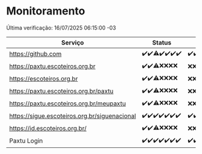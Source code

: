 # Monitoramento

Última verificação: 16/07/2025 06:15:00 -03

|Serviço|Status|Últimas 24h|
|---|---|---|
|https://github.com|<span title="2025-07-09: OK=23">✔️</span><span title="2025-07-10: OK=23">✔️</span><span title="2025-07-11: OK=22, Falhas=1">⚠️</span><span title="2025-07-12: OK=23">✔️</span><span title="2025-07-13: OK=23">✔️</span><span title="2025-07-14: OK=23">✔️</span><span title="2025-07-15: OK=8">✔️</span>|<span title="15/07/2025 06:19:00 -03 : 200">✔️</span><span title="15/07/2025 07:11:00 -03 : 200">✔️</span><span title="15/07/2025 08:09:00 -03 : 200">✔️</span><span title="15/07/2025 09:19:00 -03 : 200">✔️</span><span title="15/07/2025 10:29:00 -03 : 200">✔️</span><span title="15/07/2025 11:11:00 -03 : 200">✔️</span><span title="15/07/2025 12:09:00 -03 : 200">✔️</span><span title="15/07/2025 13:12:00 -03 : 200">✔️</span><span title="15/07/2025 14:09:00 -03 : 200">✔️</span><span title="15/07/2025 15:14:00 -03 : 200">✔️</span><span title="15/07/2025 16:10:00 -03 : 200">✔️</span><span title="15/07/2025 17:11:00 -03 : 200">✔️</span><span title="15/07/2025 18:07:00 -03 : 200">✔️</span><span title="15/07/2025 19:10:00 -03 : 200">✔️</span><span title="15/07/2025 20:09:00 -03 : 200">✔️</span><span title="15/07/2025 21:52:00 -03 : 200">✔️</span><span title="15/07/2025 23:49:00 -03 : 200">✔️</span><span title="16/07/2025 00:52:00 -03 : 200">✔️</span><span title="16/07/2025 01:29:00 -03 : 200">✔️</span><span title="16/07/2025 02:16:00 -03 : 200">✔️</span><span title="16/07/2025 03:15:00 -03 : 200">✔️</span><span title="16/07/2025 04:13:00 -03 : 200">✔️</span><span title="16/07/2025 05:14:00 -03 : 200">✔️</span><span title="16/07/2025 06:15:00 -03 : 200">✔️</span>|
|https://paxtu.escoteiros.org.br|<span title="2025-07-09: OK=23">✔️</span><span title="2025-07-10: OK=23">✔️</span><span title="2025-07-11: OK=17, Falhas=6">⚠️</span><span title="2025-07-12: Falhas=23">❌</span><span title="2025-07-13: Falhas=23">❌</span><span title="2025-07-14: Falhas=23">❌</span><span title="2025-07-15: Falhas=8">❌</span>|<span title="15/07/2025 06:19:00 -03 : 403">❌</span><span title="15/07/2025 07:11:00 -03 : 403">❌</span><span title="15/07/2025 08:09:00 -03 : 403">❌</span><span title="15/07/2025 09:19:00 -03 : 403">❌</span><span title="15/07/2025 10:29:00 -03 : 403">❌</span><span title="15/07/2025 11:11:00 -03 : 403">❌</span><span title="15/07/2025 12:09:00 -03 : 403">❌</span><span title="15/07/2025 13:12:00 -03 : 403">❌</span><span title="15/07/2025 14:09:00 -03 : 403">❌</span><span title="15/07/2025 15:14:00 -03 : 403">❌</span><span title="15/07/2025 16:10:00 -03 : 403">❌</span><span title="15/07/2025 17:11:00 -03 : 403">❌</span><span title="15/07/2025 18:07:00 -03 : 403">❌</span><span title="15/07/2025 19:10:00 -03 : 403">❌</span><span title="15/07/2025 20:09:00 -03 : 403">❌</span><span title="15/07/2025 21:52:00 -03 : 403">❌</span><span title="15/07/2025 23:49:00 -03 : 403">❌</span><span title="16/07/2025 00:52:00 -03 : 403">❌</span><span title="16/07/2025 01:29:00 -03 : 403">❌</span><span title="16/07/2025 02:16:00 -03 : 403">❌</span><span title="16/07/2025 03:15:00 -03 : 403">❌</span><span title="16/07/2025 04:13:00 -03 : 403">❌</span><span title="16/07/2025 05:14:00 -03 : 403">❌</span><span title="16/07/2025 06:15:00 -03 : 403">❌</span>|
|https://escoteiros.org.br|<span title="2025-07-09: OK=23">✔️</span><span title="2025-07-10: OK=23">✔️</span><span title="2025-07-11: OK=16, Falhas=7">⚠️</span><span title="2025-07-12: Falhas=23">❌</span><span title="2025-07-13: Falhas=23">❌</span><span title="2025-07-14: Falhas=23">❌</span><span title="2025-07-15: Falhas=8">❌</span>|<span title="15/07/2025 06:19:00 -03 : 403">❌</span><span title="15/07/2025 07:11:00 -03 : 403">❌</span><span title="15/07/2025 08:09:00 -03 : 403">❌</span><span title="15/07/2025 09:20:00 -03 : 403">❌</span><span title="15/07/2025 10:29:00 -03 : 403">❌</span><span title="15/07/2025 11:11:00 -03 : 403">❌</span><span title="15/07/2025 12:09:00 -03 : 403">❌</span><span title="15/07/2025 13:12:00 -03 : 403">❌</span><span title="15/07/2025 14:09:00 -03 : 403">❌</span><span title="15/07/2025 15:14:00 -03 : 403">❌</span><span title="15/07/2025 16:10:00 -03 : 403">❌</span><span title="15/07/2025 17:11:00 -03 : 403">❌</span><span title="15/07/2025 18:07:00 -03 : 403">❌</span><span title="15/07/2025 19:10:00 -03 : 403">❌</span><span title="15/07/2025 20:09:00 -03 : 403">❌</span><span title="15/07/2025 21:52:00 -03 : 403">❌</span><span title="15/07/2025 23:49:00 -03 : 403">❌</span><span title="16/07/2025 00:52:00 -03 : 403">❌</span><span title="16/07/2025 01:29:00 -03 : 403">❌</span><span title="16/07/2025 02:16:00 -03 : 403">❌</span><span title="16/07/2025 03:15:00 -03 : 403">❌</span><span title="16/07/2025 04:13:00 -03 : 403">❌</span><span title="16/07/2025 05:14:00 -03 : 403">❌</span><span title="16/07/2025 06:15:00 -03 : 403">❌</span>|
|https://paxtu.escoteiros.org.br/paxtu|<span title="2025-07-09: OK=23">✔️</span><span title="2025-07-10: OK=23">✔️</span><span title="2025-07-11: OK=17, Falhas=6">⚠️</span><span title="2025-07-12: Falhas=23">❌</span><span title="2025-07-13: Falhas=23">❌</span><span title="2025-07-14: Falhas=23">❌</span><span title="2025-07-15: Falhas=8">❌</span>|<span title="15/07/2025 06:19:00 -03 : 403">❌</span><span title="15/07/2025 07:11:00 -03 : 403">❌</span><span title="15/07/2025 08:09:00 -03 : 403">❌</span><span title="15/07/2025 09:20:00 -03 : 403">❌</span><span title="15/07/2025 10:29:00 -03 : 403">❌</span><span title="15/07/2025 11:11:00 -03 : 403">❌</span><span title="15/07/2025 12:09:00 -03 : 403">❌</span><span title="15/07/2025 13:12:00 -03 : 403">❌</span><span title="15/07/2025 14:09:00 -03 : 403">❌</span><span title="15/07/2025 15:14:00 -03 : 403">❌</span><span title="15/07/2025 16:10:00 -03 : 403">❌</span><span title="15/07/2025 17:11:00 -03 : 403">❌</span><span title="15/07/2025 18:07:00 -03 : 403">❌</span><span title="15/07/2025 19:10:00 -03 : 403">❌</span><span title="15/07/2025 20:09:00 -03 : 403">❌</span><span title="15/07/2025 21:52:00 -03 : 403">❌</span><span title="15/07/2025 23:49:00 -03 : 403">❌</span><span title="16/07/2025 00:52:00 -03 : 403">❌</span><span title="16/07/2025 01:29:00 -03 : 403">❌</span><span title="16/07/2025 02:16:00 -03 : 403">❌</span><span title="16/07/2025 03:15:00 -03 : 403">❌</span><span title="16/07/2025 04:13:00 -03 : 403">❌</span><span title="16/07/2025 05:14:00 -03 : 403">❌</span><span title="16/07/2025 06:15:00 -03 : 403">❌</span>|
|https://paxtu.escoteiros.org.br/meupaxtu|<span title="2025-07-09: OK=23">✔️</span><span title="2025-07-10: OK=23">✔️</span><span title="2025-07-11: OK=17, Falhas=6">⚠️</span><span title="2025-07-12: Falhas=23">❌</span><span title="2025-07-13: Falhas=23">❌</span><span title="2025-07-14: Falhas=23">❌</span><span title="2025-07-15: Falhas=8">❌</span>|<span title="15/07/2025 06:19:00 -03 : 403">❌</span><span title="15/07/2025 07:11:00 -03 : 403">❌</span><span title="15/07/2025 08:09:00 -03 : 403">❌</span><span title="15/07/2025 09:20:00 -03 : 403">❌</span><span title="15/07/2025 10:29:00 -03 : 403">❌</span><span title="15/07/2025 11:11:00 -03 : 403">❌</span><span title="15/07/2025 12:09:00 -03 : 403">❌</span><span title="15/07/2025 13:12:00 -03 : 403">❌</span><span title="15/07/2025 14:09:00 -03 : 403">❌</span><span title="15/07/2025 15:14:00 -03 : 403">❌</span><span title="15/07/2025 16:10:00 -03 : 403">❌</span><span title="15/07/2025 17:11:00 -03 : 403">❌</span><span title="15/07/2025 18:07:00 -03 : 403">❌</span><span title="15/07/2025 19:10:00 -03 : 403">❌</span><span title="15/07/2025 20:09:00 -03 : 403">❌</span><span title="15/07/2025 21:52:00 -03 : 403">❌</span><span title="15/07/2025 23:49:00 -03 : 403">❌</span><span title="16/07/2025 00:52:00 -03 : 403">❌</span><span title="16/07/2025 01:29:00 -03 : 403">❌</span><span title="16/07/2025 02:16:00 -03 : 403">❌</span><span title="16/07/2025 03:15:00 -03 : 403">❌</span><span title="16/07/2025 04:13:00 -03 : 403">❌</span><span title="16/07/2025 05:14:00 -03 : 403">❌</span><span title="16/07/2025 06:15:00 -03 : 403">❌</span>|
|https://sigue.escoteiros.org.br/siguenacional|<span title="2025-07-09: OK=23">✔️</span><span title="2025-07-10: OK=23">✔️</span><span title="2025-07-11: OK=23">✔️</span><span title="2025-07-12: OK=23">✔️</span><span title="2025-07-13: OK=23">✔️</span><span title="2025-07-14: OK=23">✔️</span><span title="2025-07-15: OK=8">✔️</span>|<span title="15/07/2025 06:19:00 -03 : 200">✔️</span><span title="15/07/2025 07:11:00 -03 : 200">✔️</span><span title="15/07/2025 08:09:00 -03 : 200">✔️</span><span title="15/07/2025 09:20:00 -03 : 200">✔️</span><span title="15/07/2025 10:29:00 -03 : 200">✔️</span><span title="15/07/2025 11:11:00 -03 : 200">✔️</span><span title="15/07/2025 12:09:00 -03 : 200">✔️</span><span title="15/07/2025 13:12:00 -03 : 200">✔️</span><span title="15/07/2025 14:09:00 -03 : 200">✔️</span><span title="15/07/2025 15:14:00 -03 : 200">✔️</span><span title="15/07/2025 16:10:00 -03 : 200">✔️</span><span title="15/07/2025 17:11:00 -03 : 200">✔️</span><span title="15/07/2025 18:07:00 -03 : 200">✔️</span><span title="15/07/2025 19:10:00 -03 : 200">✔️</span><span title="15/07/2025 20:09:00 -03 : 200">✔️</span><span title="15/07/2025 21:52:00 -03 : 200">✔️</span><span title="15/07/2025 23:49:00 -03 : 200">✔️</span><span title="16/07/2025 00:52:00 -03 : 200">✔️</span><span title="16/07/2025 01:29:00 -03 : 200">✔️</span><span title="16/07/2025 02:16:00 -03 : 200">✔️</span><span title="16/07/2025 03:15:00 -03 : 200">✔️</span><span title="16/07/2025 04:13:00 -03 : 200">✔️</span><span title="16/07/2025 05:14:00 -03 : 200">✔️</span><span title="16/07/2025 06:15:00 -03 : 200">✔️</span>|
|https://id.escoteiros.org.br/|<span title="2025-07-09: OK=23">✔️</span><span title="2025-07-10: OK=23">✔️</span><span title="2025-07-11: OK=16, Falhas=7">⚠️</span><span title="2025-07-12: Falhas=23">❌</span><span title="2025-07-13: Falhas=23">❌</span><span title="2025-07-14: Falhas=23">❌</span><span title="2025-07-15: Falhas=8">❌</span>|<span title="15/07/2025 06:19:00 -03 : 403">❌</span><span title="15/07/2025 07:11:00 -03 : 403">❌</span><span title="15/07/2025 08:09:00 -03 : 403">❌</span><span title="15/07/2025 09:20:00 -03 : 403">❌</span><span title="15/07/2025 10:29:00 -03 : 403">❌</span><span title="15/07/2025 11:11:00 -03 : 403">❌</span><span title="15/07/2025 12:09:00 -03 : 403">❌</span><span title="15/07/2025 13:12:00 -03 : 403">❌</span><span title="15/07/2025 14:09:00 -03 : 403">❌</span><span title="15/07/2025 15:14:00 -03 : 403">❌</span><span title="15/07/2025 16:10:00 -03 : 403">❌</span><span title="15/07/2025 17:11:00 -03 : 403">❌</span><span title="15/07/2025 18:07:00 -03 : 403">❌</span><span title="15/07/2025 19:10:00 -03 : 403">❌</span><span title="15/07/2025 20:09:00 -03 : 403">❌</span><span title="15/07/2025 21:52:00 -03 : 403">❌</span><span title="15/07/2025 23:49:00 -03 : 403">❌</span><span title="16/07/2025 00:52:00 -03 : 403">❌</span><span title="16/07/2025 01:29:00 -03 : 403">❌</span><span title="16/07/2025 02:16:00 -03 : 403">❌</span><span title="16/07/2025 03:15:00 -03 : 403">❌</span><span title="16/07/2025 04:13:00 -03 : 403">❌</span><span title="16/07/2025 05:14:00 -03 : 403">❌</span><span title="16/07/2025 06:15:00 -03 : 403">❌</span>|
|Paxtu Login|<span title="2025-07-09: OK=23">✔️</span><span title="2025-07-10: OK=23">✔️</span><span title="2025-07-11: OK=23">✔️</span><span title="2025-07-12: OK=23">✔️</span><span title="2025-07-13: OK=23">✔️</span><span title="2025-07-14: OK=23">✔️</span><span title="2025-07-15: OK=8">✔️</span>|<span title="15/07/2025 06:19:00 -03 : 200">✔️</span><span title="15/07/2025 07:11:00 -03 : 200">✔️</span><span title="15/07/2025 08:09:00 -03 : 200">✔️</span><span title="15/07/2025 09:20:00 -03 : 200">✔️</span><span title="15/07/2025 10:29:00 -03 : 200">✔️</span><span title="15/07/2025 11:11:00 -03 : 200">✔️</span><span title="15/07/2025 12:09:00 -03 : 200">✔️</span><span title="15/07/2025 13:12:00 -03 : 200">✔️</span><span title="15/07/2025 14:09:00 -03 : 200">✔️</span><span title="15/07/2025 15:14:00 -03 : 200">✔️</span><span title="15/07/2025 16:10:00 -03 : 200">✔️</span><span title="15/07/2025 17:11:00 -03 : 200">✔️</span><span title="15/07/2025 18:07:00 -03 : 200">✔️</span><span title="15/07/2025 19:10:00 -03 : 200">✔️</span><span title="15/07/2025 20:09:00 -03 : 200">✔️</span><span title="15/07/2025 21:52:00 -03 : 200">✔️</span><span title="15/07/2025 23:49:00 -03 : 200">✔️</span><span title="16/07/2025 00:52:00 -03 : 200">✔️</span><span title="16/07/2025 01:29:00 -03 : 200">✔️</span><span title="16/07/2025 02:16:00 -03 : 200">✔️</span><span title="16/07/2025 03:15:00 -03 : 200">✔️</span><span title="16/07/2025 04:13:00 -03 : 200">✔️</span><span title="16/07/2025 05:14:00 -03 : 200">✔️</span><span title="16/07/2025 06:15:00 -03 : 200">✔️</span>|
